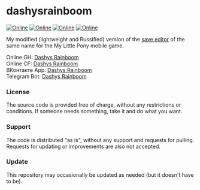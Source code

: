 # dashysrainboom

[![Online](https://img.shields.io/website?url=https%3A%2F%2Fjackiewaltryan.github.io%2Fdashysrainboom&label=Online%20GH&logo=github&cacheSeconds=600&style=flat-square)](https://jackiewaltryan.github.io/dashysrainboom)
[![Online](https://img.shields.io/website?url=https%3A%2F%2Fdashysrainboom.pages.dev&label=Online%20CF&logo=github&cacheSeconds=600&style=flat-square)](https://dashysrainboom.pages.dev)
[![Online](https://img.shields.io/website?url=https%3A%2F%2Fvk.com%2Fapp51879230_225697929&label=ВКонтакте%20App&logo=github&cacheSeconds=600&style=flat-square)](https://vk.com/app51879230_225697929)
[![Online](https://img.shields.io/website?url=https%3A%2F%2Ft.me%2FDashysRainboomBot&label=Telegram%20Bot&logo=github&cacheSeconds=600&style=flat-square)](https://t.me/DashysRainboomBot)

My modified (lightweight and Russified) version of the [save editor](https://www.reddit.com/r/MLPIOS/comments/2v3s8v/dashys_rainboom_android_mlp_savegame_editor/) of the same name for the My Little Pony mobile game.

Online GH: [Dashys Rainboom](https://jackiewaltryan.github.io/dashysrainboom)<br>
Online CF: [Dashys Rainboom](https://dashysrainboom.pages.dev)<br>
ВКонтакте App: [Dashys Rainboom](https://vk.com/app51879230_225697929)<br>
Telegram Bot: [Dashys Rainboom](https://t.me/DashysRainboomBot)

### License

The source code is provided free of charge, without any restrictions or conditions.  If someone needs something, take it and do what you want.

### Support

The code is distributed "as is", without any support and requests for pulling. Requests for updating or improvements are also not accepted.

### Update

This repository may occasionally be updated as needed (but it doesn't have to be).
